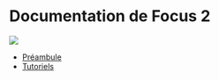 # Documentation de Focus 2

![](https://media.giphy.com/media/EycxafzdmLq4o/giphy.gif)

-   [Préambule](./preambule.md)
-   [Tutoriels](./tutorials/index.md)
